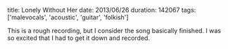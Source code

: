 title: Lonely Without Her
date: 2013/06/26
duration: 142067
tags: ['malevocals', 'acoustic', 'guitar', 'folkish']

This is a rough recording, but I consider the song basically finished. I was so excited that I had to get it down and recorded.
